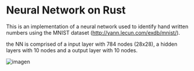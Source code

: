 # Neural Network on Rust
This is an implementation of a neural network used to identify hand written numbers using the MNIST dataset (http://yann.lecun.com/exdb/mnist/).

the NN is comprised of a input layer with 784 nodes (28x28), a hidden layers with 10 nodes and a output layer with 10 nodes.

![imagen](https://user-images.githubusercontent.com/5365959/162872903-0a41b256-5734-4c55-b43d-3676ae6a9892.png)

